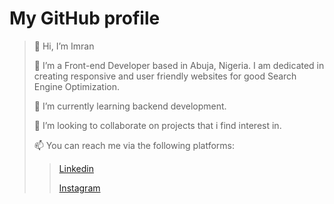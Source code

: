 
# My GitHub profile
> 👋 Hi, I’m Imran
> 
> 👀 I’m a Front-end Developer based in Abuja, Nigeria. I am dedicated in creating responsive and user friendly websites for good Search Engine Optimization.
> 
> 🌱 I’m currently learning backend development.
> 
> 💞️ I’m looking to collaborate on projects that i find interest in.
> 
> 📫 You can reach me via the following platforms:
> 
>> [Linkedin](https://www.linkedin.com/in/imran-usman-shaba-4372291a9?lipi=urn%3Ali%3Apage%3Ad_flagship3_profile_view_base_contact_details%3BnH98boaBQxSPVzBepithLg%3D%3D)
>>
>> [Instagram](https://www.instagram.com/shaba_imran/)
